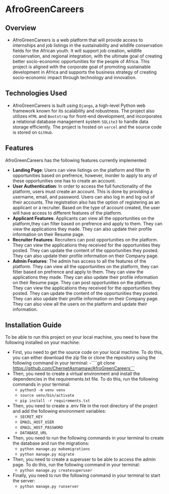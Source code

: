 # AfroGreenCareers

## Overview

- AfroGreenCareers is a web platform that will provide access to internships and job listings in the sustainability and wildlife conservation fields for the African youth. It will support job creation, wildlife conservation, and regional integration, with the ultimate goal of creating better socio-economic opportunities for the people of Africa. This project is aligned with the corporate goal of promoting sustainable development in Africa and supports the business strategy of creating socio-economic impact through technology and innovation.



## Technologies Used

- AfroGreenCareers is built using `Django`, a high-level Python web framework known for its scalability and robustness. The project also utilizes `HTML`  and `Bootstrap` for front-end development, and incorporates a relational database management system `SQLite3` to handle data storage efficiently. The project is hosted on `varcel` and the source code is stored on `GitHub`.


## Features

AfroGreenCareers has the following features currently implemented:
- **Landing Page**: Users can view listings on the platform and filter th opportunities based on prefrence, however, inorder to apply to any of these opportunities one has to create an account.
- **User Authentication**: In order to access the full functionality of the platform, users must create an account. This is done by providing a username, email, and password. Users can also log in and log out of their accounts.
The registration also has the option of registering as an applicant or a recruiter. Based on the type of account created, the user will have access to different features of the platform.
- **Applicant Features**: Applicants can view all the opportunities on the platform,they can filter based on prefrence and apply to them. They can view the applications they made. They can also update their profile information on their Resume page.
- **Recruiter Features**: Recruiters can post opportunities on the platform. They can view the applications they received for the opportunities they posted. They can update the content of the opportunities they posted. They can also update their profile information on their Company page.
- **Admin Features**: The admin has access to all the features of the platform. They can view all the opportunities on the platform, they can filter based on prefrence and apply to them. They can view the applications they made. They can also update their profile information on their Resume page. They can post opportunities on the platform. They can view the applications they received for the opportunities they posted. They can update the content of the opportunities they posted. They can also update their profile information on their Company page. They can also view all the users on the platform and update their information.


## Installation Guide

To be able to run this project on your local machine, you need to have the following installed on your machine:
- First, you need to get the source code on your local machine. To do this, you can either download the zip file or clone the repository using the following command in your terminal:
    -````git clone https://github.com/ChernetAsmamaw/AfroGreenCareers```
- Then, you need to create a virtual environment and install the dependencies in the requirements.txt file. To do this, run the following commands in your terminal:
    - ```python3 -m venv venv```
    - ```source venv/bin/activate```
    - ```pip install -r requirements.txt```
- Then, you need to create a .env file in the root directory of the project and add the following environment variables:
    - ```SECRET_KEY```
    - ```EMAIL_HOST_USER```
    - ```EMAIL_HOST_PASSWORD```
    - ```DATABASE_URL```
- Then, you need to run the following commands in your terminal to create the database and run the migrations:
    - ```python manage.py makemigrations```
    - ```python manage.py migrate```
- Then, you need to create a superuser to be able to access the admin page. To do this, run the following command in your terminal:
    - ```python manage.py createsuperuser```
- Finally, you need to run the following command in your terminal to start the server:
    - ```python manage.py runserver```
